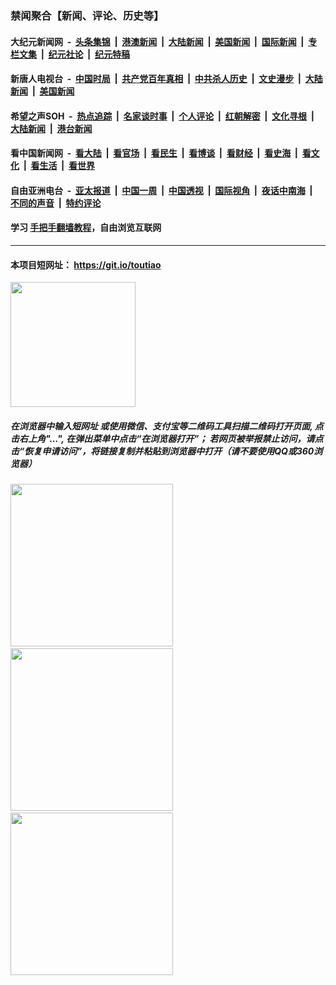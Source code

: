 ### 禁闻聚合【新闻、评论、历史等】

#### 大纪元新闻网 &nbsp;-&nbsp; [头条集锦](indexes/E头条集锦.md?t=02290932) &nbsp;|&nbsp; [港澳新闻](indexes/E港澳新闻.md?t=02290932)  &nbsp;|&nbsp; [大陆新闻](indexes/E大陆新闻.md?t=02290932) &nbsp;|&nbsp; [美国新闻](indexes/E美国新闻.md?t=02290932) &nbsp;|&nbsp; [国际新闻](indexes/E国际新闻.md?t=02290932) &nbsp;|&nbsp; [专栏文集](indexes/E专栏文集.md?t=02290932) &nbsp;|&nbsp; [纪元社论](indexes/E纪元社论.md?t=02290932) &nbsp;|&nbsp; [纪元特稿](indexes/E纪元特稿.md?t=02290932) 

#### 新唐人电视台 &nbsp;-&nbsp; [中国时局](indexes/N中国时局.md?t=02290932) &nbsp;|&nbsp; [共产党百年真相](indexes/N共产党百年真相.md?t=02290932) &nbsp;|&nbsp; [中共杀人历史](indexes/N中共杀人历史.md?t=02290932) &nbsp;|&nbsp; [文史漫步](indexes/N文史漫步.md?t=02290932) &nbsp;|&nbsp; [大陆新闻](indexes/N大陆新闻.md?t=02290932) &nbsp;|&nbsp; [美国新闻](indexes/N美国新闻.md?t=02290932)

#### 希望之声SOH &nbsp;-&nbsp; [热点追踪](indexes/H热点追踪.md?t=02290932) &nbsp;|&nbsp; [名家谈时事](indexes/H名家谈时事.md?t=02290932) &nbsp;|&nbsp; [个人评论](indexes/H个人评论.md?t=02290932)  &nbsp;|&nbsp; [红朝解密](indexes/H红朝解密.md?t=02290932) &nbsp;|&nbsp; [文化寻根](indexes/H文化寻根.md?t=02290932) &nbsp;|&nbsp; [大陆新闻](indexes/H大陆新闻.md?t=02290932) &nbsp;|&nbsp; [港台新闻](indexes/H港台新闻.md?t=02290932)

#### 看中国新闻网 &nbsp;-&nbsp; [看大陆](indexes/S看大陆.md?t=02290932) &nbsp;|&nbsp; [看官场](indexes/S看官场.md?t=02290932) &nbsp;|&nbsp; [看民生](indexes/S看民生.md?t=02290932)  &nbsp;|&nbsp; [看博谈](indexes/S看博谈.md?t=02290932) &nbsp;|&nbsp; [看财经](indexes/S看财经.md?t=02290932) &nbsp;|&nbsp; [看史海](indexes/S看史海.md?t=02290932) &nbsp;|&nbsp; [看文化](indexes/S看文化.md?t=02290932) &nbsp;|&nbsp; [看生活](indexes/S看生活.md?t=02290932) &nbsp;|&nbsp; [看世界](indexes/S看世界.md?t=02290932)

#### 自由亚洲电台 &nbsp;-&nbsp; [亚太报道](indexes/R亚太报道.md?t=02290932) &nbsp;|&nbsp; [中国一周](indexes/R中国一周.md?t=02290932) &nbsp;|&nbsp; [中国透视](indexes/R中国透视.md?t=02290932)  &nbsp;|&nbsp; [国际视角](indexes/R国际视角.md?t=02290932) &nbsp;|&nbsp; [夜话中南海](indexes/R夜话中南海.md?t=02290932) &nbsp;|&nbsp; [不同的声音](indexes/R不同的声音.md?t=02290932) &nbsp;|&nbsp; [特约评论](indexes/R特约评论.md?t=02290932)

#### 学习 [手把手翻墙教程](https://github.com/gfw-breaker/guides/wiki)，自由浏览互联网

----

#### 本项目短网址： https://git.io/toutiao
<img src="https://raw.githubusercontent.com/gfw-breaker/banned-news/master/scripts/img/qr.png" width="200px"/>  

##### 在浏览器中输入短网址 或使用微信、支付宝等二维码工具扫描二维码打开页面, 点击右上角"...", 在弹出菜单中点击“在浏览器打开”； 若网页被举报禁止访问，请点击“恢复申请访问”，将链接复制并粘贴到浏览器中打开（请不要使用QQ或360浏览器）

<img src="https://raw.githubusercontent.com/gfw-breaker/banned-news/master/scripts/img/1.png" width="260px"/> &nbsp; <img src="https://raw.githubusercontent.com/gfw-breaker/banned-news/master/scripts/img/2.png" width="260px"/> &nbsp; <img src="https://raw.githubusercontent.com/gfw-breaker/banned-news/master/scripts/img/3.png" width="260px"/>

